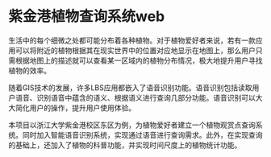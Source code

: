 # 紫金港植物查询系统web
生活中的每个细微之处都可能分布着各种植物。对于植物爱好者来说，若有一款应用可以将附近的植物根据其在现实世界中的位置对应地显示在地图上，那么用户只需根据地图上的描述就可以查看某一区域内的植物分布情况，极大地提升用户寻找植物的效率。

随着GIS技术的发展，许多LBS应用都嵌入了语音识别功能。语音识别包括读取用户语音、识别语音中蕴含的语义、根据语义进行查询几部分功能。语音识别可以大大简化用户的操作，提升用户使用体验。

本项目以浙江大学紫金港校区东区为例，为植物爱好者建立一个植物观赏点查询系统。同时加入智能语音识别系统，实现通过语音进行查询需求。此外，在实现查询的基础上，还加入了植物的科普功能，并实现时间尺度上的植物统计功能。
